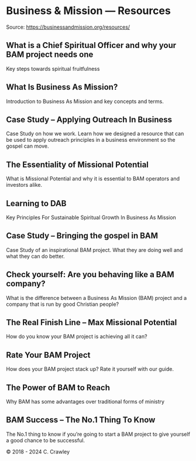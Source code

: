 # Business & Mission — Resources

Source: https://businessandmission.org/resources/

## What is a Chief Spiritual Officer and why your BAM project needs one
Key steps towards spiritual fruitfulness

## What Is Business As Mission?
Introduction to Business As Mission and key concepts and terms.

## Case Study – Applying Outreach In Business
Case Study on how we work. Learn how we designed a resource that can be used to apply outreach principles in a business environment so the gospel can move.

## The Essentiality of Missional Potential
What is Missional Potential and why it is essential to BAM operators and investors alike.

## Learning to DAB
Key Principles For Sustainable Spiritual Growth In Business As Mission

## Case Study – Bringing the gospel in BAM
Case Study of an inspirational BAM project. What they are doing well and what they can do better.

## Check yourself: Are you behaving like a BAM company?
What is the difference between a Business As Mission (BAM) project and a company that is run by good Christian people?

## The Real Finish Line – Max Missional Potential
How do you know your BAM project is achieving all it can?

## Rate Your BAM Project
How does your BAM project stack up? Rate it yourself with our guide.

## The Power of BAM to Reach
Why BAM has some advantages over traditional forms of ministry

## BAM Success – The No.1 Thing To Know
The No.1 thing to know if you’re going to start a BAM project to give yourself a good chance to be successful.

© 2018 - 2024 C. Crawley


